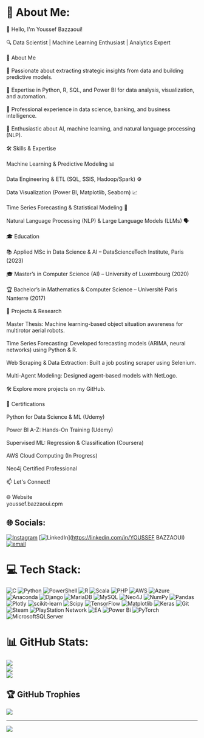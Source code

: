 # 💫 About Me:
👋 Hello, I'm Youssef Bazzaoui!<br><br>🔍 Data Scientist | Machine Learning Enthusiast | Analytics Expert<br><br>🚀 About Me<br><br>🎯 Passionate about extracting strategic insights from data and building predictive models.<br><br>🧠 Expertise in Python, R, SQL, and Power BI for data analysis, visualization, and automation.<br><br>🏢 Professional experience in data science, banking, and business intelligence.<br><br>🤖 Enthusiastic about AI, machine learning, and natural language processing (NLP).<br><br>🛠️ Skills & Expertise<br><br>Machine Learning & Predictive Modeling 📊<br><br>Data Engineering & ETL (SQL, SSIS, Hadoop/Spark) ⚙️<br><br>Data Visualization (Power BI, Matplotlib, Seaborn) 📈<br><br>Time Series Forecasting & Statistical Modeling 🔮<br><br>Natural Language Processing (NLP) & Large Language Models (LLMs) 🗣️<br><br>🎓 Education<br><br>📚 Applied MSc in Data Science & AI – DataScienceTech Institute, Paris (2023)<br><br>🎓 Master’s in Computer Science (AI) – University of Luxembourg (2020)<br><br>🏆 Bachelor’s in Mathematics & Computer Science – Université Paris Nanterre (2017)<br><br>📂 Projects & Research<br><br>Master Thesis: Machine learning-based object situation awareness for multirotor aerial robots.<br><br>Time Series Forecasting: Developed forecasting models (ARIMA, neural networks) using Python & R.<br><br>Web Scraping & Data Extraction: Built a job posting scraper using Selenium.<br><br>Multi-Agent Modeling: Designed agent-based models with NetLogo.<br><br>🛠️ Explore more projects on my GitHub.<br><br>📜 Certifications<br><br>Python for Data Science & ML (Udemy)<br><br>Power BI A-Z: Hands-On Training (Udemy)<br><br>Supervised ML: Regression & Classification (Coursera)<br><br>AWS Cloud Computing (In Progress)<br><br>Neo4j Certified Professional<br><br>📫 Let's Connect!<br><br>🌐 Website<br>youssef.bazzaoui.cpm<br>

## 🌐 Socials:
[![Instagram](https://img.shields.io/badge/Instagram-%23E4405F.svg?logo=Instagram&logoColor=white)](https://instagram.com/youssef_baz10) [![LinkedIn](https://img.shields.io/badge/LinkedIn-%230077B5.svg?logo=linkedin&logoColor=white)](https://linkedin.com/in/YOUSSEF BAZZAOUI) [![email](https://img.shields.io/badge/Email-D14836?logo=gmail&logoColor=white)](mailto:bazzaoui.youssef@gmail.com) 

# 💻 Tech Stack:
![C](https://img.shields.io/badge/c-%2300599C.svg?style=for-the-badge&logo=c&logoColor=white) ![Python](https://img.shields.io/badge/python-3670A0?style=for-the-badge&logo=python&logoColor=ffdd54) ![PowerShell](https://img.shields.io/badge/PowerShell-%235391FE.svg?style=for-the-badge&logo=powershell&logoColor=white) ![R](https://img.shields.io/badge/r-%23276DC3.svg?style=for-the-badge&logo=r&logoColor=white) ![Scala](https://img.shields.io/badge/scala-%23DC322F.svg?style=for-the-badge&logo=scala&logoColor=white) ![PHP](https://img.shields.io/badge/php-%23777BB4.svg?style=for-the-badge&logo=php&logoColor=white) ![AWS](https://img.shields.io/badge/AWS-%23FF9900.svg?style=for-the-badge&logo=amazon-aws&logoColor=white) ![Azure](https://img.shields.io/badge/azure-%230072C6.svg?style=for-the-badge&logo=microsoftazure&logoColor=white) ![Anaconda](https://img.shields.io/badge/Anaconda-%2344A833.svg?style=for-the-badge&logo=anaconda&logoColor=white) ![Django](https://img.shields.io/badge/django-%23092E20.svg?style=for-the-badge&logo=django&logoColor=white) ![MariaDB](https://img.shields.io/badge/MariaDB-003545?style=for-the-badge&logo=mariadb&logoColor=white) ![MySQL](https://img.shields.io/badge/mysql-4479A1.svg?style=for-the-badge&logo=mysql&logoColor=white) ![Neo4J](https://img.shields.io/badge/Neo4j-008CC1?style=for-the-badge&logo=neo4j&logoColor=white) ![NumPy](https://img.shields.io/badge/numpy-%23013243.svg?style=for-the-badge&logo=numpy&logoColor=white) ![Pandas](https://img.shields.io/badge/pandas-%23150458.svg?style=for-the-badge&logo=pandas&logoColor=white) ![Plotly](https://img.shields.io/badge/Plotly-%233F4F75.svg?style=for-the-badge&logo=plotly&logoColor=white) ![scikit-learn](https://img.shields.io/badge/scikit--learn-%23F7931E.svg?style=for-the-badge&logo=scikit-learn&logoColor=white) ![Scipy](https://img.shields.io/badge/SciPy-%230C55A5.svg?style=for-the-badge&logo=scipy&logoColor=%white) ![TensorFlow](https://img.shields.io/badge/TensorFlow-%23FF6F00.svg?style=for-the-badge&logo=TensorFlow&logoColor=white) ![Matplotlib](https://img.shields.io/badge/Matplotlib-%23ffffff.svg?style=for-the-badge&logo=Matplotlib&logoColor=black) ![Keras](https://img.shields.io/badge/Keras-%23D00000.svg?style=for-the-badge&logo=Keras&logoColor=white) ![Git](https://img.shields.io/badge/git-%23F05033.svg?style=for-the-badge&logo=git&logoColor=white) ![Steam](https://img.shields.io/badge/steam-%23000000.svg?style=for-the-badge&logo=steam&logoColor=white) ![PlayStation Network](https://img.shields.io/badge/PSN-%230070D1.svg?style=for-the-badge&logo=Playstation&logoColor=white) ![EA](https://img.shields.io/badge/ea-%23000000.svg?style=for-the-badge&logo=ea&logoColor=white) ![Power Bi](https://img.shields.io/badge/power_bi-F2C811?style=for-the-badge&logo=powerbi&logoColor=black) ![PyTorch](https://img.shields.io/badge/PyTorch-%23EE4C2C.svg?style=for-the-badge&logo=PyTorch&logoColor=white) ![MicrosoftSQLServer](https://img.shields.io/badge/Microsoft%20SQL%20Server-CC2927?style=for-the-badge&logo=microsoft%20sql%20server&logoColor=white)
# 📊 GitHub Stats:
![](https://github-readme-stats.vercel.app/api?username=youssefbaz&theme=dark&hide_border=false&include_all_commits=true&count_private=true)<br/>
![](https://nirzak-streak-stats.vercel.app/?user=youssefbaz&theme=dark&hide_border=false)<br/>
![](https://github-readme-stats.vercel.app/api/top-langs/?username=youssefbaz&theme=dark&hide_border=false&include_all_commits=true&count_private=true&layout=compact)

## 🏆 GitHub Trophies
![](https://github-profile-trophy.vercel.app/?username=youssefbaz&theme=radical&no-frame=false&no-bg=false&margin-w=4)

---
[![](https://visitcount.itsvg.in/api?id=youssefbaz&icon=0&color=0)](https://visitcount.itsvg.in)

<!-- Proudly created with GPRM ( https://gprm.itsvg.in ) -->
